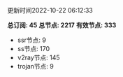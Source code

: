 更新时间2022-10-22 06:12:33

**总订阅: 45**
**总节点: 2217**
**有效节点: 333**
- ssr节点: 9
- ss节点: 170
- v2ray节点: 145
- trojan节点: 9
